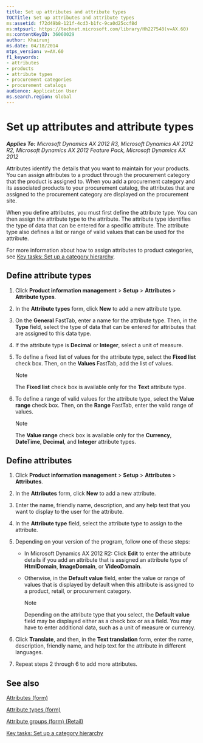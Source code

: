 ```yaml
---
title: Set up attributes and attribute types
TOCTitle: Set up attributes and attribute types
ms:assetid: f72d49b8-121f-4cd3-b1fc-9ca0d25ccf8d
ms:mtpsurl: https://technet.microsoft.com/library/Hh227548(v=AX.60)
ms:contentKeyID: 36060029
author: Khairunj
ms.date: 04/18/2014
mtps_version: v=AX.60
f1_keywords:
- attributes
- products
- attribute types
- procurement categories
- procurement catalogs
audience: Application User
ms.search.region: Global
---
```


# Set up attributes and attribute types 


_**Applies To:** Microsoft Dynamics AX 2012 R3, Microsoft Dynamics AX 2012 R2, Microsoft Dynamics AX 2012 Feature Pack, Microsoft Dynamics AX 2012_

Attributes identify the details that you want to maintain for your products. You can assign attributes to a product through the procurement category that the product is assigned to. When you add a procurement category and its associated products to your procurement catalog, the attributes that are assigned to the procurement category are displayed on the procurement site.

When you define attributes, you must first define the attribute type. You can then assign the attribute type to the attribute. The attribute type identifies the type of data that can be entered for a specific attribute. The attribute type also defines a list or range of valid values that can be used for the attribute.

For more information about how to assign attributes to product categories, see [Key tasks: Set up a category hierarchy](key-tasks-set-up-a-category-hierarchy.md).

## Define attribute types

1.  Click **Product information management** \> **Setup** \> **Attributes** \> **Attribute types**.

2.  In the **Attribute types** form, click **New** to add a new attribute type.

3.  On the **General** FastTab, enter a name for the attribute type. Then, in the **Type** field, select the type of data that can be entered for attributes that are assigned to this data type.

4.  If the attribute type is **Decimal** or **Integer**, select a unit of measure.

5.  To define a fixed list of values for the attribute type, select the **Fixed list** check box. Then, on the **Values** FastTab, add the list of values.
    

    > [!NOTE]
    > <P>The <STRONG>Fixed list</STRONG> check box is available only for the <STRONG>Text</STRONG> attribute type.</P>



6.  To define a range of valid values for the attribute type, select the **Value range** check box. Then, on the **Range** FastTab, enter the valid range of values.
    

    > [!NOTE]
    > <P>The <STRONG>Value range</STRONG> check box is available only for the <STRONG>Currency</STRONG>, <STRONG>DateTime</STRONG>, <STRONG>Decimal</STRONG>, and <STRONG>Integer</STRONG> attribute types.</P>



## Define attributes

1.  Click **Product information management** \> **Setup** \> **Attributes** \> **Attributes**.

2.  In the **Attributes** form, click **New** to add a new attribute.

3.  Enter the name, friendly name, description, and any help text that you want to display to the user for the attribute.

4.  In the **Attribute type** field, select the attribute type to assign to the attribute.

5.  Depending on your version of the program, follow one of these steps:
    
      - In Microsoft Dynamics AX 2012 R2: Click **Edit** to enter the attribute details if you add an attribute that is assigned an attribute type of **HtmlDomain**, **ImageDomain**, or **VideoDomain**.
    
      - Otherwise, in the **Default value** field, enter the value or range of values that is displayed by default when this attribute is assigned to a product, retail, or procurement category.
        

        > [!NOTE]
        > <P>Depending on the attribute type that you select, the <STRONG>Default value</STRONG> field may be displayed either as a check box or as a field. You may have to enter additional data, such as a unit of measure or currency.</P>



6.  Click **Translate**, and then, in the **Text translation** form, enter the name, description, friendly name, and help text for the attribute in different languages.

7.  Repeat steps 2 through 6 to add more attributes.

## See also

[Attributes (form)](https://technet.microsoft.com/library/hh242817\(v=ax.60\))

[Attribute types (form)](https://technet.microsoft.com/library/hh227367\(v=ax.60\))

[Attribute groups (form) (Retail)](https://technet.microsoft.com/library/jj728740\(v=ax.60\))

[Key tasks: Set up a category hierarchy](key-tasks-set-up-a-category-hierarchy.md)

  


